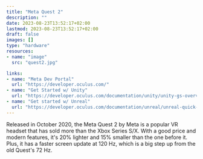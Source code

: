 ```yaml
---
title: "Meta Quest 2"
description: ""
date: 2023-08-23T13:52:17+02:00
lastmod: 2023-08-23T13:52:17+02:00
draft: false
images: []
type: "hardware"
resources:
- name: "image"
  src: "quest2.jpg"

links:
- name: "Meta Dev Portal"
  url: "https://developer.oculus.com/"
- name: "Get Started w/ Unity"
  url: "https://developer.oculus.com/documentation/unity/unity-gs-overview/"
- name: "Get started w/ Unreal"
  url: "https://developer.oculus.com/documentation/unreal/unreal-quick-start-guide-quest/"
---
```

Released in October 2020, the Meta Quest 2 by Meta is a popular VR headset that has sold more than the Xbox Series S/X. With a good price and modern features, it's 20% lighter and 15% smaller than the one before it. Plus, it has a faster screen update at 120 Hz, which is a big step up from the old Quest's 72 Hz.